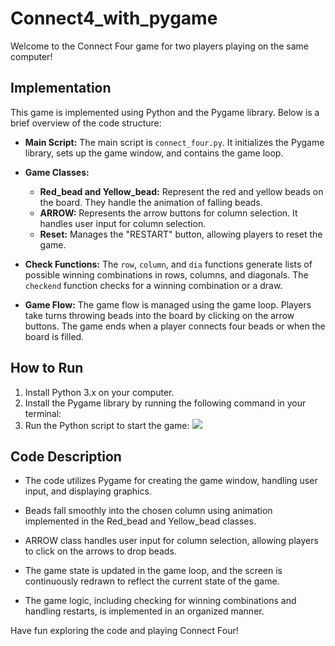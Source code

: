 # Connect4_with_pygame

Welcome to the Connect Four game for two players playing on the same computer!

## Implementation

This game is implemented using Python and the Pygame library. Below is a brief overview of the code structure:

- **Main Script:** The main script is `connect_four.py`. It initializes the Pygame library, sets up the game window, and contains the game loop.

- **Game Classes:**
  - **Red_bead and Yellow_bead:** Represent the red and yellow beads on the board. They handle the animation of falling beads.
  - **ARROW:** Represents the arrow buttons for column selection. It handles user input for column selection.
  - **Reset:** Manages the "RESTART" button, allowing players to reset the game.

- **Check Functions:** The `row`, `column`, and `dia` functions generate lists of possible winning combinations in rows, columns, and diagonals. The `checkend` function checks for a winning combination or a draw.

- **Game Flow:** The game flow is managed using the game loop. Players take turns throwing beads into the board by clicking on the arrow buttons. The game ends when a player connects four beads or when the board is filled.

## How to Run

1. Install Python 3.x on your computer.
2. Install the Pygame library by running the following command in your terminal:
3. Run the Python script to start the game:
![](./resources/game.gif)
## Code Description

- The code utilizes Pygame for creating the game window, handling user input, and displaying graphics.

- Beads fall smoothly into the chosen column using animation implemented in the Red_bead and Yellow_bead classes.

- ARROW class handles user input for column selection, allowing players to click on the arrows to drop beads.

- The game state is updated in the game loop, and the screen is continuously redrawn to reflect the current state of the game.

- The game logic, including checking for winning combinations and handling restarts, is implemented in an organized manner.

Have fun exploring the code and playing Connect Four!

